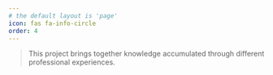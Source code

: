 ```yaml
---
# the default layout is 'page'
icon: fas fa-info-circle
order: 4
---
```


> This project brings together knowledge accumulated through different professional experiences.